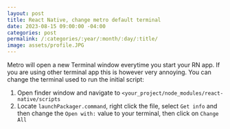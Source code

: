 ```yaml
---
layout: post
title: React Native, change metro default terminal
date: 2023-08-15 09:00:00 -04:00
categories: post
permalink: /:categories/:year/:month/:day/:title/
image: assets/profile.JPG
---
```


Metro will open a new Terminal window everytime you start your RN app. If you are using other terminal app this is however very annoying. You can change the terminal used to run the initial script:

1. Open finder window and navigate to `<your_project/node_modules/react-native/scripts`
2. Locate `launchPackager.command`, right click the file, select `Get info` and then change the `Open with:` value to your terminal, then click on `Change All`